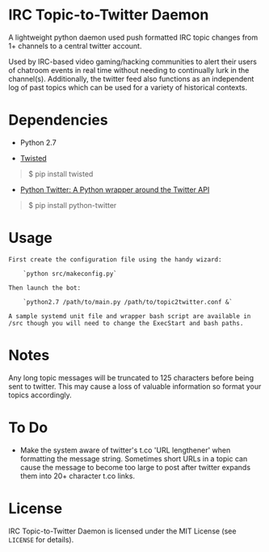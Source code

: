 IRC Topic-to-Twitter Daemon
====================================

A lightweight python daemon used push formatted IRC topic changes from 1+ channels to a central twitter account.

Used by IRC-based video gaming/hacking communities to alert their users of chatroom events in real time without needing to continually lurk in the channel(s). Additionally, the twitter feed also functions as an independent log of past topics which can be used for a variety of historical contexts.

Dependencies
====

 * Python 2.7

 * [Twisted](twistedmatrix.com)
>$ pip install twisted

 * [Python Twitter: A Python wrapper around the Twitter API](https://code.google.com/p/python-twitter/)
>$ pip install python-twitter

Usage
====

    First create the configuration file using the handy wizard:
        
        `python src/makeconfig.py`

    Then launch the bot:

        `python2.7 /path/to/main.py /path/to/topic2twitter.conf &`

    A sample systemd unit file and wrapper bash script are available in /src though you will need to change the ExecStart and bash paths.

 
Notes
====

Any long topic messages will be truncated to 125 characters before being sent to twitter. This may cause a loss of valuable information so format your topics accordingly. 

To Do
====

 * Make the system aware of twitter's t.co 'URL lengthener' when formatting the message string. Sometimes short URLs in a topic can cause the message to become too large to post after twitter expands them into 20+ character t.co links. 

License
====

IRC Topic-to-Twitter Daemon is licensed under the MIT License (see `LICENSE` for details).
